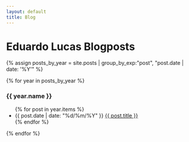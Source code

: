 ```yaml
---
layout: default
title: Blog
---
```


# Eduardo Lucas Blogposts

{% assign posts_by_year = site.posts | group_by_exp:"post", "post.date | date: '%Y'" %}

{% for year in posts_by_year %}
### {{ year.name }}

<ul>
  {% for post in year.items %}
  <li>{{ post.date | date: "%d/%m/%Y" }} <a href="{{ post.url }}">{{ post.title }}</a></li>
  {% endfor %}
</ul>

{% endfor %}


